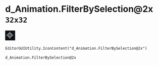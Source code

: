 # d_Animation.FilterBySelection@2x `32x32`
<img src="/img/d_Animation.FilterBySelection.png" width=32 height=32>

``` CSharp
EditorGUIUtility.IconContent("d_Animation.FilterBySelection@2x")
```
```
d_Animation.FilterBySelection@2x
```
